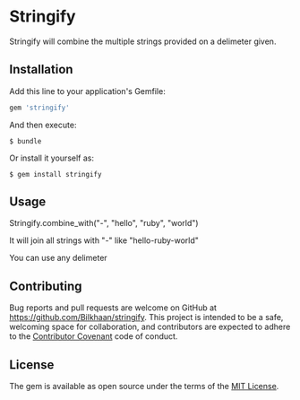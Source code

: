 # Stringify

Stringify will combine the multiple strings provided on a delimeter given. 

## Installation

Add this line to your application's Gemfile:

```ruby
gem 'stringify'
```

And then execute:

    $ bundle

Or install it yourself as:

    $ gem install stringify

## Usage

Stringify.combine_with("-", "hello", "ruby", "world")

It will join all strings with "-" like  "hello-ruby-world"

You can use any delimeter

## Contributing

Bug reports and pull requests are welcome on GitHub at https://github.com/Bilkhaan/stringify. This project is intended to be a safe, welcoming space for collaboration, and contributors are expected to adhere to the [Contributor Covenant](contributor-covenant.org) code of conduct.


## License

The gem is available as open source under the terms of the [MIT License](http://opensource.org/licenses/MIT).

